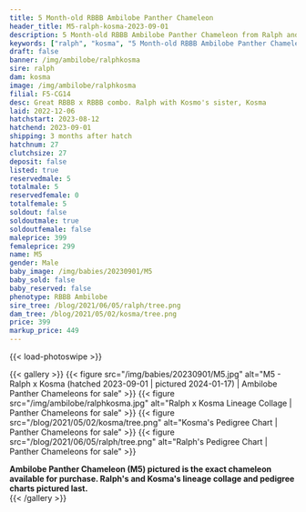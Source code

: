 ```yaml
---
title: 5 Month-old RBBB Ambilobe Panther Chameleon
header_title: M5-ralph-kosma-2023-09-01
description: 5 Month-old RBBB Ambilobe Panther Chameleon from Ralph and Kosma. Great RBBB x RBBB combo. Ralph with Kosmo's sister, Kosma We've included sire and dam dendrograms if available, but you can view our Ralph or Kosma breeder pages for more information.
keywords: ["ralph", "kosma", "5 Month-old RBBB Ambilobe Panther Chameleon", "baby chameleons for sale", "buy panther chameleon", "panther for sale", "ambilobe panther chameleons for sale", "ambilobe panther chameleon for sale"]
draft: false
banner: /img/ambilobe/ralphkosma
sire: ralph
dam: kosma
image: /img/ambilobe/ralphkosma
filial: F5-CG14
desc: Great RBBB x RBBB combo. Ralph with Kosmo's sister, Kosma
laid: 2022-12-06
hatchstart: 2023-08-12
hatchend: 2023-09-01
shipping: 3 months after hatch
hatchnum: 27
clutchsize: 27
deposit: false
listed: true
reservedmale: 5
totalmale: 5
reservedfemale: 0
totalfemale: 5
soldout: false
soldoutmale: true
soldoutfemale: false
maleprice: 399
femaleprice: 299
name: M5
gender: Male
baby_image: /img/babies/20230901/M5
baby_sold: false
baby_reserved: false
phenotype: RBBB Ambilobe
sire_tree: /blog/2021/06/05/ralph/tree.png
dam_tree: /blog/2021/05/02/kosma/tree.png
price: 399
markup_price: 449
---
```


{{< load-photoswipe >}}

{{< gallery >}}
  {{< figure src="/img/babies/20230901/M5.jpg" alt="M5 - Ralph x Kosma (hatched 2023-09-01 | pictured 2024-01-17) | Ambilobe Panther Chameleons for sale" >}}
  {{< figure src="/img/ambilobe/ralphkosma.jpg" alt="Ralph x Kosma Lineage Collage | Panther Chameleons for sale" >}}
  {{< figure src="/blog/2021/05/02/kosma/tree.png" alt="Kosma's Pedigree Chart | Panther Chameleons for sale" >}}
  {{< figure src="/blog/2021/06/05/ralph/tree.png" alt="Ralph's Pedigree Chart | Panther Chameleons for sale" >}}
  <figcaption itemprop="description"><strong>Ambilobe Panther Chameleon (M5) pictured is the exact chameleon available for purchase. Ralph's and Kosma's lineage collage and pedigree charts pictured last.</strong></figcaption>
{{< /gallery >}}
